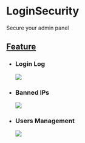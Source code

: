 # LoginSecurity
Secure your admin panel

<h2><u>Feature</u></h2>
<ul>
<li><h3>Login Log</h3></li>
<img src='https://github.com/aghanathan/LoginSecurity/blob/master/preview01.png'/>


<li><h3>Banned IPs</h3></li>
<img src='https://github.com/aghanathan/LoginSecurity/blob/master/preview02.png'/>


<li><h3>Users Management</h3></li>
<img src='https://github.com/aghanathan/LoginSecurity/blob/master/preview02.png'/>
</ul>
